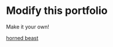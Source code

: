 # Modify this portfolio

Make it your own! 

[horned beast](https://visionary-ganache-271799.netlify.app/)


